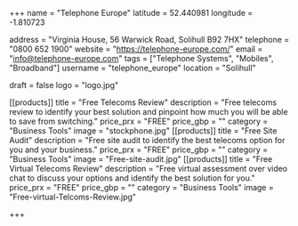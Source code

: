 +++
name = "Telephone Europe"
latitude = 52.440981
longitude = -1.810723

address = "Virginia House, 56 Warwick Road, Solihull B92 7HX"
telephone = "0800 652 1900"
website = "https://telephone-europe.com/"
email = "info@telephone-europe.com"
tags = ["Telephone Systems", "Mobiles", "Broadband"]
username = "telephone_europe"
location = "Solihull"

draft = false
logo = "logo.jpg"

[[products]]
  title = "Free Telecoms Review"
  description = "Free telecoms review to identify your best solution and pinpoint how much you will be able to save from switching."
  price_prx = "FREE"
  price_gbp = ""
  category = "Business Tools"
  image = "stockphone.jpg"
[[products]]
  title = "Free Site Audit"
  description = "Free site audit to identify the best telecoms option for you and your business."
  price_prx = "FREE"
  price_gbp = ""
  category = "Business Tools"
  image = "Free-site-audit.jpg"
[[products]]
  title = "Free Virtual Telecoms Review"
  description = "Free virtual assessment over video chat to discuss your options and identify the best solution for you."
  price_prx = "FREE"
  price_gbp = ""
  category = "Business Tools"
  image = "Free-virtual-Telcoms-Review.jpg"
  
  
+++

